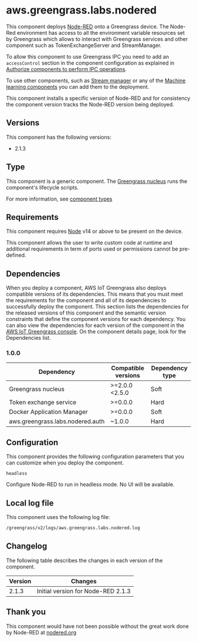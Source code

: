 # aws.greengrass.labs.nodered

This component deploys [Node-RED](https://nodered.org/) onto a Greengrass device. The Node-Red environment has access to all the environment variable resources set by Greengrass which allows to interact with Greengrass services and other component such as TokenExchangeServer and StreamManager.

To allow this component to use Greengrass IPC you need to add an `accessControl` section in the component configuration as explained in [Authorize components to perform IPC operations](https://docs.aws.amazon.com/greengrass/v2/developerguide/interprocess-communication.html#ipc-authorization-policies).

To use other components, such as [Stream manager](https://docs.aws.amazon.com/greengrass/v2/developerguide/stream-manager-component.html) or any of the [Machine learning components](https://docs.aws.amazon.com/greengrass/v2/developerguide/machine-learning-components.html) you can add them to the deployment. 

This component installs a specific version of Node-RED and for consistency the component version tracks the Node-RED version being deployed.

## Versions
This component has the following versions:

* 2.1.3

## Type

This component is a generic component. The [Greengrass nucleus](https://docs.aws.amazon.com/greengrass/v2/developerguide/greengrass-nucleus-component.html) runs the component's lifecycle scripts.

For more information, see [component types](https://docs.aws.amazon.com/greengrass/v2/developerguide/manage-components.html#component-types)


## Requirements

This component requires [Node](https://nodejs.org/en/) v14 or above to be present on the device. 

This component allows the user to write custom code at runtime and additional requirements in term of ports used or permissions cannot be pre-defined.

## Dependencies

When you deploy a component, AWS IoT Greengrass also deploys compatible versions of its dependencies. This means that you must meet the requirements for the component and all of its dependencies to successfully deploy the component. This section lists the dependencies for the released versions of this component and the semantic version constraints that define the component versions for each dependency. You can also view the dependencies for each version of the component in the [AWS IoT Greengrass console](https://console.aws.amazon.com/greengrass). On the component details page, look for the Dependencies list.

### 1.0.0

| Dependency | Compatible versions | Dependency type |
|---|---|---|
| Greengrass nucleus | >=2.0.0 <2.5.0 | Soft |
| Token exchange service | >=0.0.0 | Hard |
| Docker Application Manager | >=0.0.0 | Soft |
| aws.greengrass.labs.nodered.auth | ~1.0.0 | Hard |

## Configuration

This component provides the following configuration parameters that you can customize when you deploy the component.

`headless`

Configure Node-RED to run in headless mode. No UI will be available.


## Local log file

This component uses the following log file:

```bash
/greengrass/v2/logs/aws.greengrass.labs.nodered.log
```


## Changelog

The following table describes the changes in each version of the component.

| Version | Changes |
|---|---|
| 2.1.3 | Initial version for Node-RED 2.1.3 |


## Thank you

This component would have not been possible without the great work done by Node-RED at [nodered.org](https://nodered.org/)
